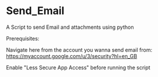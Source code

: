 # Send_Email
A Script to send Email and attachments using python 

Prerequisites:

Navigate here from the account you wanna send email from: https://myaccount.google.com/u/3/security?hl=en_GB

Enable "Less Secure App Access" before running the script
